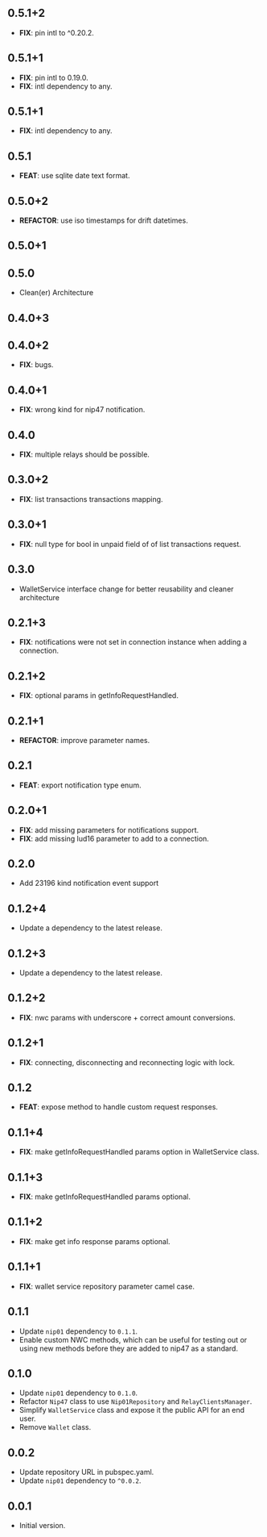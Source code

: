 ## 0.5.1+2

- **FIX**: pin intl to ^0.20.2.

## 0.5.1+1

- **FIX**: pin intl to 0.19.0.
- **FIX**: intl dependency to any.

## 0.5.1+1

- **FIX**: intl dependency to any.

## 0.5.1

- **FEAT**: use sqlite date text format.

## 0.5.0+2

- **REFACTOR**: use iso timestamps for drift datetimes.

## 0.5.0+1

## 0.5.0

- Clean(er) Architecture

## 0.4.0+3

## 0.4.0+2

- **FIX**: bugs.

## 0.4.0+1

- **FIX**: wrong kind for nip47 notification.

## 0.4.0

- **FIX**: multiple relays should be possible.

## 0.3.0+2

- **FIX**: list transactions transactions mapping.

## 0.3.0+1

- **FIX**: null type for bool in unpaid field of of list transactions request.

## 0.3.0

- WalletService interface change for better reusability and cleaner architecture

## 0.2.1+3

- **FIX**: notifications were not set in connection instance when adding a connection.

## 0.2.1+2

- **FIX**: optional params in getInfoRequestHandled.

## 0.2.1+1

- **REFACTOR**: improve parameter names.

## 0.2.1

- **FEAT**: export notification type enum.

## 0.2.0+1

- **FIX**: add missing parameters for notifications support.
- **FIX**: add missing lud16 parameter to add to a connection.

## 0.2.0

- Add 23196 kind notification event support

## 0.1.2+4

- Update a dependency to the latest release.

## 0.1.2+3

- Update a dependency to the latest release.

## 0.1.2+2

- **FIX**: nwc params with underscore + correct amount conversions.

## 0.1.2+1

- **FIX**: connecting, disconnecting and reconnecting logic with lock.

## 0.1.2

- **FEAT**: expose method to handle custom request responses.

## 0.1.1+4

- **FIX**: make getInfoRequestHandled params option in WalletService class.

## 0.1.1+3

- **FIX**: make getInfoRequestHandled params optional.

## 0.1.1+2

- **FIX**: make get info response params optional.

## 0.1.1+1

- **FIX**: wallet service repository parameter camel case.

## 0.1.1

- Update `nip01` dependency to `0.1.1`.
- Enable custom NWC methods, which can be useful for testing out or using new methods before they are added to nip47 as a standard.

## 0.1.0

- Update `nip01` dependency to `0.1.0`.
- Refactor `Nip47` class to use `Nip01Repository` and `RelayClientsManager`.
- Simplify `WalletService` class and expose it the public API for an end user.
- Remove `Wallet` class.

## 0.0.2

- Update repository URL in pubspec.yaml.
- Update `nip01` dependency to `^0.0.2`.

## 0.0.1

- Initial version.
